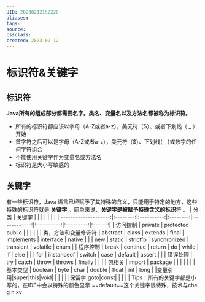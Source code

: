 ```yaml
---
UID: 20230212152228 
aliases: 
tags: 
source: 
cssclass: 
created: 2023-02-12
---
```


# 标识符&关键字

## 标识符
**Java所有的组成部分都需要名字。类名、变量名以及方法名都被称为标识符。**
* 所有的标识符都应该以字母（A-Z或者a-z），美元符（$）、或者下划线（ _ ）开始
* 首字符之后可以是字母（A-Z或者a-z），美元符（$）、下划线( _ )或数字的任何字符组合
* 不能使用关键字作为变量名或方法名
* 标识符是大小写敏感的

## 关键字
有一些标识符，Java 语言已经赋予了其特殊的含义，只能用于特定的地方，这些特殊的标识符就是 **关键字** 。简单来说，**关键字是被赋予特殊含义的标识**符 。
|         分类         |  关键字  |            |          |              |            |           |        |
|:--------------------:|:--------:|:----------:|:--------:|:------------:|:----------:|:---------:|:------:|
|       访问控制       | private  | protected  |  public  |              |            |           |        |
| 类，方法和变量修饰符 | abstract |   class    | extends  |    final     | implements | interface | native |
|                      |   new    |   static   | strictfp | synchronized | transient  | volatile  |  enum  |
|       程序控制       |  break   |  continue  |  return  |      do      |   while    |    if     |  else  |
|                      |   for    | instanceof |  switch  |     case     |  default   |  assert   |        |
|       错误处理       |   try    |   catch    |  throw   |    throws    |  finally   |           |        |
|        包相关        |  import  |  package   |          |              |            |           |        |
|       基本类型       | boolean  |    byte    |   char   |    double    |   float    |    int    |  long  |
|变量引用|super|this|void|              |            |           |        |
|保留字|goto|const|  |            |           |        |
Tips：所有的关键字都是小写的，在IDE中会以特殊的颜色显示
==default==这个关键字很特殊，技术与che g n xv